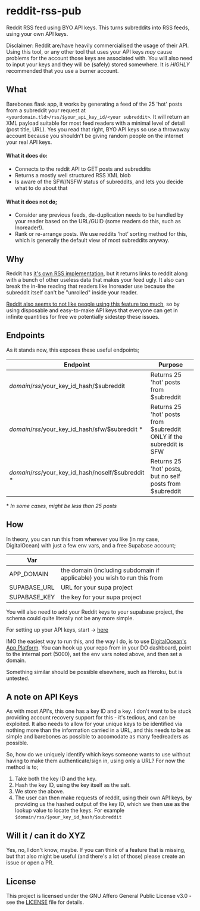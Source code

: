 # reddit-rss-pub
Reddit RSS feed using BYO API keys. This turns subreddits into RSS feeds, using your own API keys. 

Disclaimer: Reddit are/have heavily commercialised the usage of their API. Using this tool, or any other tool that uses your API keys *may* cause problems for the account those keys are associated with. You will also need to input your keys and they will be (safely) stored somewhere. It is *HIGHLY* recommended that you use a burner account. 

## What

Barebones flask app, it works by generating a feed of the 25 'hot' posts from a subreddit your request at `<yourdomain.tld>/rss/$your_api_key_id/<your subreddit>`. It will return an XML payload suitable for most feed readers with a minimal level of detail (post title, URL). Yes you read that right, BYO API keys so use a throwaway account because you shouldn't be giving random people on the internet your real API keys. 

#### What it does do:

- Connects to the reddit API to GET posts and subreddits
- Returns a mostly well structured RSS XML blob
- Is aware of the SFW/NSFW status of subreddits, and lets you decide what to do about that

#### What it does not do;

- Consider any previous feeds, de-duplication needs to be handled by your reader based on the URL/GUID (some readers do this, such as Inoreader!).
- Rank or re-arrange posts. We use reddits ‘hot’ sorting method for this, which is generally the default view of most subreddits anyway.

## Why

Reddit has [it's own RSS implementation](https://old.reddit.com/wiki/rss), but it returns links to reddit along with a bunch of other useless data that makes your feed ugly. It also can break the in-line reading that readers like Inoreader use because the subreddit itself can't be "unrolled" inside your reader. 

[Reddit also seems to not like people using this feature too much](https://www.buzl.uk/2024/08/24/reddit.html), so by using disposable and easy-to-make API keys that everyone can get in infinite quantities for free we potentially sidestep these issues.  

## Endpoints

As it stands now, this exposes these useful endpoints;

| Endpoint | Purpose |
|----------|---------|
| $domain/rss/$your_key_id_hash/$subreddit | Returns 25 'hot' posts from $subreddit |
| $domain/rss/$your_key_id_hash/sfw/$subreddit * | Returns 25 'hot' posts from $subreddit ONLY if the subreddit is SFW |
| $domain/rss/$your_key_id_hash/noself/$subreddit *  | Returns 25 'hot' posts, but no self posts from $subreddit |

\* _In some cases, might be less than 25 posts_

## How

In theory, you can run this from wherever you like (in my case, DigitalOcean) with just a few env vars, and a free Supabase account;

| Var | |
|-----|-|
| APP_DOMAIN | the domain (including subdomain if applicable) you wish to run this from |
| SUPABASE_URL | URL for your supa project |
| SUPABASE_KEY | the key for your supa project

You will also need to add your Reddit keys to your supabase project, the schema could quite literally not be any more simple. 

For setting up your API keys, start -> [here](https://old.reddit.com/wiki/api)

IMO the easiest way to run this, and the way I do, is to use [DigitalOcean's App Platform](https://www.digitalocean.com/products/app-platform). You can hook up your repo from in your DO dashboard, point to the internal port (5000), set the env vars noted above, and then set a domain. 

Something similar should be possible elsewhere, such as Heroku, but is untested.

## A note on API Keys

As with most API's, this one has a key ID and a key. I don't want to be stuck providing account recovery support for this - it's tedious, and can be exploited. It also needs to allow for your unique keys to be identified via nothing more than the information carried in a URL, and this needs to be as simple and barebones as possible to accomodate as many feedreaders as possible. 

So, how do we uniquely identify which keys someone wants to use without having to make them authenticate/sign in, using only a URL? For now the method is to;

1. Take both the key ID and the key.
2. Hash the key ID, using the key itself as the salt.
3. We store the above.
4. The user can then make requests of reddit, using their own API keys, by providing us the hashed output of the key ID, which we then use as the lookup value to locate the keys. For example `$domain/rss/$your_key_id_hash/$subreddit`

## Will it / can it do XYZ

Yes, no, I don't know, maybe. If you can think of a feature that is missing, but that also might be useful (and there's a lot of those) please create an issue or open a PR.

## License

This project is licensed under the GNU Affero General Public License v3.0 - see the [LICENSE](LICENSE) file for details.
